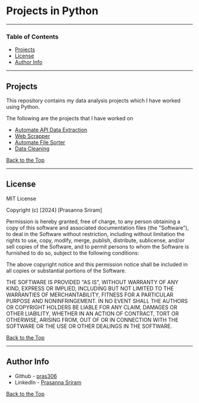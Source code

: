 # Projects in Python

---

### Table of Contents

- [Projects](#projects)
- [License](#license)
- [Author Info](#author-info)

---

## Projects

This repository contains my data analysis projects which I have worked using Python.

The following are the projects that I have worked on

- [Automate API Data Extraction](automate-api-extraction/README.md)
- [Web Scrapper](web-scrapper/README.md)
- [Automate File Sorter](automate-file-sorter/README.md)
- [Data Cleaning](data-cleaning/README.md)

[Back to the Top](#projects-in-python)

---

## License

MIT License

Copyright (c) [2024] [Prasanna Sriram]

Permission is hereby granted, free of charge, to any person obtaining a copy
of this software and associated documentation files (the "Software"), to deal
in the Software without restriction, including without limitation the rights
to use, copy, modify, merge, publish, distribute, sublicense, and/or sell
copies of the Software, and to permit persons to whom the Software is
furnished to do so, subject to the following conditions:

The above copyright notice and this permission notice shall be included in all
copies or substantial portions of the Software.

THE SOFTWARE IS PROVIDED "AS IS", WITHOUT WARRANTY OF ANY KIND, EXPRESS OR
IMPLIED, INCLUDING BUT NOT LIMITED TO THE WARRANTIES OF MERCHANTABILITY,
FITNESS FOR A PARTICULAR PURPOSE AND NONINFRINGEMENT. IN NO EVENT SHALL THE
AUTHORS OR COPYRIGHT HOLDERS BE LIABLE FOR ANY CLAIM, DAMAGES OR OTHER
LIABILITY, WHETHER IN AN ACTION OF CONTRACT, TORT OR OTHERWISE, ARISING FROM,
OUT OF OR IN CONNECTION WITH THE SOFTWARE OR THE USE OR OTHER DEALINGS IN THE
SOFTWARE.

[Back to the Top](#projects-in-python)

---

## Author Info

- Github - [pras306](https://github.com/pras306)
- LinkedIn - [Prasanna Sriram](https://www.linkedin.com/in/prasanna-sriram/)

[Back to the Top](#projects-in-python)